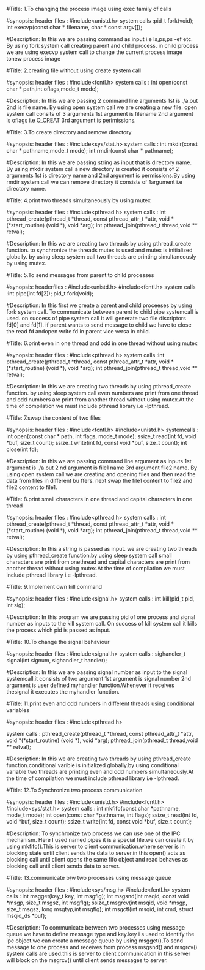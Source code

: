 #Title:
1.To changing the process image using exec family of calls

#synopsis:
header files : #include<unistd.h>
system calls :pid_t fork(void);
	      int execvp(const char * filename, char * const argv[]);

#Description:
In this we are passing command as input i.e ls,ps,ps -ef etc. By using fork system call creating parent and child process. in child process we are using execvp system call to change the current process image tonew process image


#Title:
2.creating file without using create system call

#synopsis:
header files : #include<fcntl.h>
system calls  : int open(const char * path,int oflags,mode_t mode);

#Description:
In this we are passing 2 command line arguments 1st is ./a.out 2nd is file name. By using open system call we are creating a new file. open system call consits of  3 arguments 1st argument is filename 2nd argument is oflags i.e O_CREAT 3rd argument is perimissions. 


#Title:
3.To create directory and remove directory

#synopsis:
header files : #include<sys/stat.h>
system calls : int mkdir(const char * pathname,mode_t mode);
	       int rmdir(const char * pathname);

#Description:
In this we are passing string as input that is directory name. By using mkdir system call a new directory is created it consists of 2 arguments 1st is directory name and 2nd argument is permissions.By using rmdir system call we can remove directory it consists of 1argument i.e directory name.

#Title:
4.print two threads simultaneously by using mutex

#synopsis:
header files : #include<pthread.h>
system calls : int pthread_create(pthread_t *thread, const pthread_attr_t *attr,
                          void *(*start_routine) (void *), void *arg);
	       int pthread_join(pthread_t thread,void ** retval);

#Description:
In this we are creating two threads by using pthread_create function. to synchronize the threads mutex is used and mutex is initialized globally. by using sleep system call two threads are printing simultaneously by using mutex.

#Title:
5.To send messages from parent to child processes

#synopsis:
headerfiles : #include<unistd.h>
	      #include<fcntl.h>
system calls :int  pipe(int fd[2]);
	       pid_t fork(void);

#Description:
In this first we create a parent and child proceeses by using fork system call. To communicate between parent to child pipe systemcall is used. on success of pipe system call it will generate two file discriptors fd[0] and fd[1]. if parent wants to send message to child we have to close the read fd andopen write fd in parent vice versa in child.

#Title:
6.print even in one thread and odd in one thread without using mutex


#synopsis:
header files : #include<pthread.h>
system calls :int pthread_create(pthread_t *thread, const pthread_attr_t *attr,
                          void *(*start_routine) (void *), void *arg);
              int pthread_join(pthread_t thread,void ** retval);

#Description:
In this we are creating two threads by using pthread_create function. by using sleep system call even numbers are print from one thread and odd numbers are print from another thread without using mutex.At the time of compilation we must include pthread library i.e -lpthread.

#Title:
7.swap the content of two files

#synopsis:
header files : #include<fcntl.h>
               #include<unistd.h>
systemcalls : int open(const char * path, int flags, mode_t mode);
              ssize_t read(int fd, void *buf, size_t count);
              ssize_t write(int fd, const void *buf, size_t count);
              int close(int fd);


#Description:
In this we are passing command line argument as inputs 1st argument is ./a.out 2
nd argument is file1 name 3rd argument file2 name. By using open system call we
are creating and opening files and then read the data from files in different bu
ffers. next swap the file1 content to file2 and file2 content to file1.

#Title:
8.print small characters in one thread and capital characters in one thread

#synopsis:
header files : #include<pthread.h>
system calls : int pthread_create(pthread_t *thread, const pthread_attr_t *attr,
                          void *(*start_routine) (void *), void *arg);
               int pthread_join(pthread_t thread,void ** retval);

#Description:
In this a string is passed as input. we are creating two threads by using pthread_create function.by using sleep system call small characters are print from onethread and capital characters are print from another thread without using mutex.At the time of compilation we must include pthread library i.e -lpthread.

#Title:
9.Implement own kill command

#synopsis:
header files : #include<signal.h>
system calls : int kill(pid_t pid, int sig);

#Description:
In this program we are passing pid of one process and signal number as inputs to the kill system call. On success of kill system call it kills the process which pid is passed as input.
 
#Title:
10.To change the signal behaviour

#synopsis:
header files : #include<signal.h>
system calls : sighandler_t signal(int signum, sighandler_t handler);

#Description:
In this we are passing signal number as input to the signal systemcall.it consists of two argument 1st argument is signal number 2nd argument is user defined myhandler function.Whenever it receives thesignal it executes the myhandler function.


#Title:
11.print even and odd numbers in different threads using conditional variables

#synopsis:
header files : #include<pthread.h>

system calls : pthread_create(pthread_t *thread, const pthread_attr_t *attr,
                          void *(*start_routine) (void *), void *arg);
               pthread_join(pthread_t thread,void ** retval);

#Description:
In this we are creating two threads by using pthread_create function.conditional varible is initialized globally.by using conditional variable two threads are printing even and odd numbers simultaneously.At the time of compilation we must include pthread library i.e -lpthread. 



#Title:
12.To Synchronize two process communication

#synopsis:
header files : #include<unistd.h>
	       #include<fcntl.h>
	       #include<sys/stat.h>
system calls : int mkfifo(const char *pathname, mode_t mode);
	       int open(const char *pathname, int flags);
	       ssize_t read(int fd, void *buf, size_t count);
	       ssize_t write(int fd, const void *buf, size_t count);

#Description:
To synchronize two process we can use one of the IPC mechanism. Here I used named pipes it is a special file.we can create it by using mkfifo().This is server to client communication.where server is in blocking state until client sends the data to server.in this open() acts as blocking call until client opens the same fifo object and read behaves as blocking call until client sends data to server. 


#Title:
13.communicate b/w two processes using message queue

#synopsis:
header files : #include<sys/msg.h>
               #include<fcntl.h>
system calls : int msgget(key_t key, int msgflg);
               int msgsnd(int msqid, const void *msgp, size_t msgsz, int msgflg);
               ssize_t msgrcv(int msqid, void *msgp, size_t msgsz, long msgtyp,int msgflg);
               int msgctl(int msqid, int cmd, struct msqid_ds *buf);


#Description:
To communicate between two processes using message queue we have to define message type and key.key i
s used to identify the ipc object.we can create a message queue by using msgget().To send message to one process and receives from process msgsnd() and msgrcv() system calls are used.this is server to client communication in this server will block on the msgrcv() until client sends messages to server.


